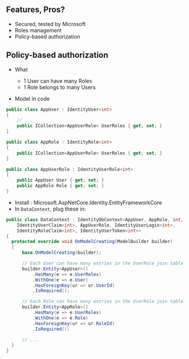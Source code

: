 ## Features, Pros?
- Secured, tested by Microsoft
- Roles management
- Policy-based authorization

## Policy-based authorization
- What
  - 1 User can have many Roles
  - 1 Role belongs to many Users

- Model in code
```csharp
public class AppUser : IdentityUser<int>
{
    // ...
    public ICollection<AppUserRole> UserRoles { get; set; }
}

public class AppRole : IdentityRole<int>
{
    public ICollection<AppUserRole> UserRoles { get; set; }
}

public class AppUserRole : IdentityUserRole<int>
{
    public AppUser User { get; set; }
    public AppRole Role { get; set; }
}
```
* Install : Microsoft.AspNetCore.Identity.EntityFrameworkCore
* In `DataContext`, plug these in:
```csharp
public class DataContext : IdentityDbContext<AppUser, AppRole, int,
    IdentityUserClaim<int>, AppUserRole, IdentityUserLogin<int>,
    IdentityRoleClaim<int>, IdentityUserToken<int>>
{
  protected override void OnModelCreating(ModelBuilder builder)
  {
      base.OnModelCreating(builder);

      // Each User can have many entries in the UserRole join table
      builder.Entity<AppUser>()
          .HasMany(e => e.UserRoles)
          .WithOne(e => e.User)
          .HasForeignKey(ur => ur.UserId)
          .IsRequired();

      // Each Role can have many entries in the UserRole join table
      builder.Entity<AppRole>()
          .HasMany(e => e.UserRoles)
          .WithOne(e => e.Role)
          .HasForeignKey(ur => ur.RoleId)
          .IsRequired();

      // ...
  }
}
```
